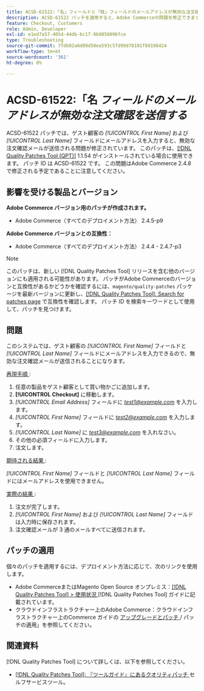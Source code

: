 ```yaml
---
title: ACSD-61522:「名」フィールドと「姓」フィールドのメールアドレスが無効な注文確認を送信する
description: ACSD-61522 パッチを適用すると、Adobe Commerceの問題を修正できます。この問題では、ゲスト顧客の*[!UICONTROL First Name]*および*[!UICONTROL Last Name]* フィールドにメールアドレスを入力すると、無効な注文確認メールが送信されます。
feature: Checkout, Customers
role: Admin, Developer
exl-id: e1ed7a57-4054-44db-bc17-9b9056096fce
type: Troubleshooting
source-git-commit: 7fdb02a6d89d50ea593c5fd99d78101f89198424
workflow-type: tm+mt
source-wordcount: '361'
ht-degree: 0%

---
```


# ACSD-61522:「名 *フィールドのメールアドレスが無効な注文確認を送信する*

ACSD-61522 パッチでは、ゲスト顧客の *[!UICONTROL First Name]* および *[!UICONTROL Last Name]* フィールドにメールアドレスを入力すると、無効な注文確認メールが送信される問題が修正されています。 このパッチは、[[!DNL Quality Patches Tool (QPT)]](/help/tools/quality-patches-tool/quality-patches-tool-to-self-serve-quality-patches.md) 1.1.54 がインストールされている場合に使用できます。 パッチ ID は ACSD-61522 です。 この問題はAdobe Commerce 2.4.8 で修正される予定であることに注意してください。

## 影響を受ける製品とバージョン

**Adobe Commerce バージョン用のパッチが作成されます。**

* Adobe Commerce（すべてのデプロイメント方法） 2.4.5-p9

**Adobe Commerce バージョンとの互換性：**

* Adobe Commerce（すべてのデプロイメント方法） 2.4.4 - 2.4.7-p3

>[!NOTE]
>
>このパッチは、新しい [!DNL Quality Patches Tool] リリースを含む他のバージョンにも適用される可能性があります。 パッチがAdobe Commerceのバージョンと互換性があるかどうかを確認するには、`magento/quality-patches` パッケージを最新バージョンに更新し、[[!DNL Quality Patches Tool]: Search for patches page](https://experienceleague.adobe.com/tools/commerce-quality-patches/index.html) で互換性を確認します。 パッチ ID を検索キーワードとして使用して、パッチを見つけます。

## 問題

このシステムでは、ゲスト顧客の *[!UICONTROL First Name]* フィールドと *[!UICONTROL Last Name]* フィールドにメールアドレスを入力できるので、無効な注文確認メールが送信されることになります。

<u> 再現手順 </u>:

1. 任意の製品をゲスト顧客として買い物かごに追加します。
1. **[!UICONTROL Checkout]** に移動します。
1. *[!UICONTROL Email Address]* フィールドに *test1@example.com* を入力します。
1. *[!UICONTROL First Name]* フィールドに *<test2@example.com>* を入力します。
1. *[!UICONTROL Last Name]* に *<test3@example.com>* を入れなさい。
1. その他の必須フィールドに入力します。
1. 注文します。

<u> 期待される結果 </u>:

*[!UICONTROL First Name]* フィールドと *[!UICONTROL Last Name]* フィールドにはメールアドレスを使用できません。

<u> 実際の結果 </u>:

1. 注文が完了します。
1. *[!UICONTROL First Name]* および *[!UICONTROL Last Name]* フィールドは入力時に保存されます。
1. 注文確認メールが 3 通のメールすべてに送信されます。

## パッチの適用

個々のパッチを適用するには、デプロイメント方法に応じて、次のリンクを使用します。

* Adobe CommerceまたはMagento Open Source オンプレミス：[[!DNL Quality Patches Tool] > 使用状況 ](/help/tools/quality-patches-tool/usage.md) [!DNL Quality Patches Tool] ガイドに記載されています。
* クラウドインフラストラクチャー上のAdobe Commerce：クラウドインフラストラクチャー上のCommerce ガイドの [ アップグレードとパッチ ](https://experienceleague.adobe.com/docs/commerce-cloud-service/user-guide/develop/upgrade/apply-patches.html)/ パッチの適用」を参照してください。

## 関連資料

[!DNL Quality Patches Tool] について詳しくは、以下を参照してください。

* [[!DNL Quality Patches Tool]: 『ツールガイド』にあるクオリティパッチ ](/help/tools/quality-patches-tool/quality-patches-tool-to-self-serve-quality-patches.md) セルフサービスツール。
